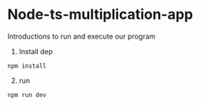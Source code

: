 # Node-ts-multiplication-app

Introductions to run and execute our program

1. Install dep

```
npm install 
```

2. run

```
npm run dev
```